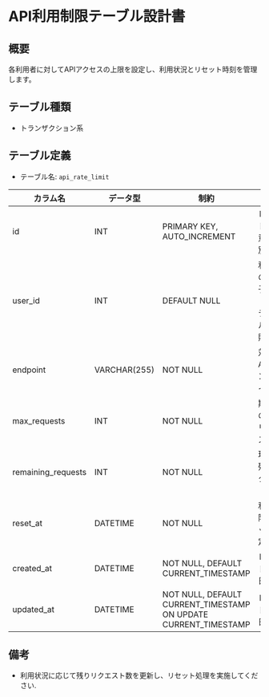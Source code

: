 # API利用制限テーブル設計書

## 概要
各利用者に対してAPIアクセスの上限を設定し、利用状況とリセット時刻を管理します。

## テーブル種類
- トランザクション系

## テーブル定義
- テーブル名: `api_rate_limit`

| カラム名           | データ型       | 制約                                      | 説明                                   |
|--------------------|----------------|-------------------------------------------|----------------------------------------|
| id                 | INT            | PRIMARY KEY, AUTO_INCREMENT               | レコードの一意な識別子                   |
| user_id            | INT            | DEFAULT NULL                              | 利用者の識別子（`user` テーブル参照）   |
| endpoint           | VARCHAR(255)   | NOT NULL                                  | 対象APIエンドポイント                   |
| max_requests       | INT            | NOT NULL                                  | 期間内の最大リクエスト数                |
| remaining_requests | INT            | NOT NULL                                  | 現在の残りリクエスト数                  |
| reset_at           | DATETIME       | NOT NULL                                  | 利用制限リセット予定日時                |
| created_at         | DATETIME       | NOT NULL, DEFAULT CURRENT_TIMESTAMP       | レコード作成日時                       |
| updated_at         | DATETIME       | NOT NULL, DEFAULT CURRENT_TIMESTAMP ON UPDATE CURRENT_TIMESTAMP | レコード更新日時         |

## 備考
- 利用状況に応じて残りリクエスト数を更新し、リセット処理を実施してください.
